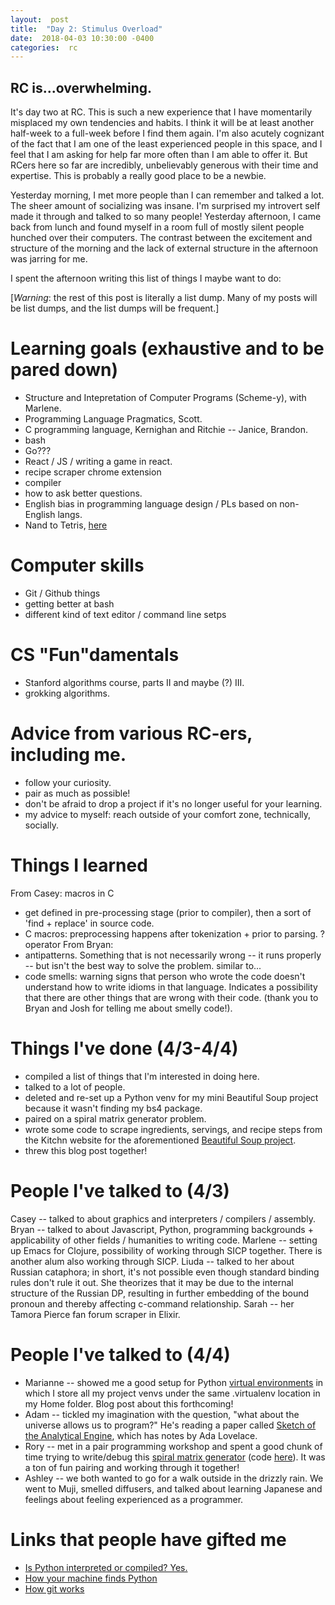```yaml
---
layout:  post
title:  "Day 2: Stimulus Overload"
date:  2018-04-03 10:30:00 -0400
categories:  rc
---
```

## RC is...overwhelming.

It's day two at RC. This is such a new experience that I have momentarily misplaced my own tendencies and habits. I think it will be at least another half-week to a full-week before I find them again. I'm also acutely cognizant of the fact that I am one of the least experienced people in this space, and I feel that I am asking for help far more often than I am able to offer it. But RCers here so far are incredibly, unbelievably generous with their time and expertise. This is probably a really good place to be a newbie.

Yesterday morning, I met more people than I can remember and talked a lot. The sheer amount of socializing was insane. I'm surprised my introvert self made it through and talked to so many people! Yesterday afternoon, I came back from lunch and found myself in a room full of mostly silent people hunched over their computers. The contrast between the excitement and structure of the morning and the lack of external structure in the afternoon was jarring for me.

I spent the afternoon writing this list of things I maybe want to do:

[*Warning*: the rest of this post is literally a list dump. Many of my posts will be list dumps, and the list dumps will be frequent.]

# Learning goals (exhaustive and to be pared down)
- Structure and Intepretation of Computer Programs (Scheme-y), with Marlene.
- Programming Language Pragmatics, Scott.
- C programming language, Kernighan and Ritchie -- Janice, Brandon.
- bash
- Go???
- React / JS / writing a game in react.
- recipe scraper chrome extension
- compiler
- how to ask better questions.
- English bias in programming language design / PLs based on non-English langs.
- Nand to Tetris, [here](https://www.coursera.org/learn/build-a-computer)

# Computer skills
- Git / Github things
- getting better at bash
- different kind of text editor / command line setps

# CS "Fun"damentals
- Stanford algorithms course, parts II and maybe (?) III.
- grokking algorithms.

# Advice from various RC-ers, including me.
- follow your curiosity.
- pair as much as possible!
- don't be afraid to drop a project if it's no longer useful for your learning.
- my advice to myself: reach outside of your comfort zone, technically, socially.

# Things I learned
From Casey:
macros in C
- get defined in pre-processing stage (prior to compiler), then a sort of 'find + replace' in source code.
- C macros: preprocessing happens after tokenization + prior to parsing.
? operator
From Bryan:
- antipatterns. Something that is not necessarily wrong -- it runs properly -- but isn't the best way to solve the problem. similar to...
- code smells: warning signs that person who wrote the code doesn't understand how to write idioms in that language. Indicates a possibility that there are other things that are wrong with their code. (thank you to Bryan and Josh for telling me about smelly code!).

# Things I've done (4/3-4/4)
- compiled a list of things that I'm interested in doing here.
- talked to a lot of people.
- deleted and re-set up a Python venv for my mini Beautiful Soup project because it wasn't finding my bs4 package.
- paired on a spiral matrix generator problem.
- wrote some code to scrape ingredients, servings, and recipe steps from the Kitchn website for the aforementioned [Beautiful Soup project](https://github.com/lydiolectal/souper-duper).
- threw this blog post together!

# People I've talked to (4/3)
Casey -- talked to about graphics and interpreters / compilers / assembly.
Bryan -- talked to about Javascript, Python, programming backgrounds + applicability of other fields / humanities to writing code.
Marlene -- setting up Emacs for Clojure, possibility of working through SICP together. There is another alum also working through SICP.
Liuda -- talked to her about Russian cataphora; in short, it's not possible even though standard binding rules don't rule it out. She theorizes that it may be due to the internal structure of the Russian DP, resulting in further embedding of the bound pronoun and thereby affecting c-command relationship.
Sarah -- her Tamora Pierce fan forum scraper in Elixir.

# People I've talked to (4/4)
- Marianne -- showed me a good setup for Python [virtual environments](https://docs.python.org/3/library/venv.html) in which I store all my project venvs under the same .virtualenv location in my Home folder. Blog post about this forthcoming!
- Adam -- tickled my imagination with the question, "what about the universe allows us to program?" He's reading a paper called [Sketch of the Analytical Engine](http://www.fourmilab.ch/babbage/sketch.html), which has notes by Ada Lovelace.
- Rory -- met in a pair programming workshop and spent a good chunk of time trying to write/debug this [spiral matrix generator](http://exercism.io/exercises/python/spiral-matrix/readme) (code [here](https://gist.github.com/SoryRawyer/d247d63d28ab49dd2725361bfc2472ac)). It was a ton of fun pairing and working through it together!
- Ashley -- we both wanted to go for a walk outside in the drizzly rain. We went to Muji, smelled diffusers, and talked about learning Japanese and feelings about feeling experienced as a programmer.

# Links that people have gifted me
- [Is Python interpreted or compiled? Yes.](https://nedbatchelder.com/blog/201803/is_python_interpreted_or_compiled_yes.html)
- [How your machine finds Python](https://leemendelowitz.github.io/blog/how-does-python-find-packages.html)
- [How git works](https://maryrosecook.com/blog/post/git-from-the-inside-out)
